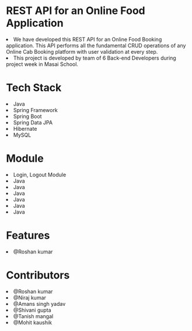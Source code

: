# REST API for an Online Food Application
<li>We have developed this REST API for an Online Food Booking application. This API performs
  all the fundamental CRUD operations of any Online Cab Booking platform with user validation at every step.</li>
<li>This project is developed by team of 6 Back-end Developers during project week in Masai School.</li>

# Tech Stack
<li>Java</li>
<li>Spring Framework</li>
<li>Spring Boot</li>
<li>Spring Data JPA</li>
<li>Hibernate</li>
<li>MySQL</li>

# Module
<li>Login, Logout Module</li>
<li>Java</li>
<li>Java</li>
<li>Java</li>
<li>Java</li>
<li>Java</li>
<li>Java</li>

# Features
<li>@Roshan kumar</li>


# Contributors

<li>@Roshan kumar</li>
<li>@Niraj kumar</li>
<li>@Amans singh yadav</li>
<li>@Shivani gupta</li>
<li>@Tanish mangal</li>
<li>@Mohit kaushik</li>



